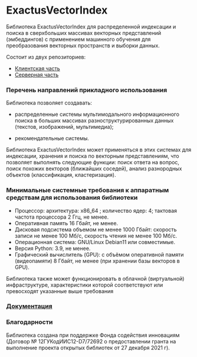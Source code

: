 # ExactusVectorIndex


Библиотека ExactusVectorIndex для распределенной индексации и поиска в сверхбольших массивах векторных представлений (эмбеддингов) с применением машинного обучения для преобразования векторных пространств и выборки данных.  


Состоит из двух репозиториев:
* [Клиентская часть](https://gitlab.com/vecindexer/vecindexerclient)
* [Серверная часть](https://gitlab.com/vecindexer/vecindexercpp)

### Перечень направлений прикладного использования


Библиотека позволяет создавать:

* распределенные системы мультимодального информационного поиска в больших массивах разноструктурированных данных (текстов, изображений, мультимедиа);

* рекомендательные системы.


Библиотека ExactusVectorIndex может применяться в этих системах для индексации, хранения и поиска по векторным представлениям, что позволяет выполнять следующие функции: поиск ответа на вопрос, поиск похожих векторов (ближайших соседей), анализ разнородных объектов (классификация, кластеризация). 

### Минимальные системные требования к аппаратным средствам для использования библиотеки

*	Процессор: архитектура: x86_64 ; количество ядер: 4; тактовая частота процессора 2 Ггц, не менее. 
*	Оперативная память 16 Гбайт, не менее. 
*	Дисковая подсистема объемом не менее 1000 Гбайт: скорость записи не менее 100 Мб/с, скорость чтения не менее 100 Мб/с. 
*	Операционная система: GNU/Linux Debian11 или совместимые. 
*	Версия Python: 3.9, не менее. 
*	Графический вычислитель (GPU): с объёмом оперативной памяти (видеопамяти) 8 Гбайт, не менее (при хранении базы векторов в GPU).


Библиотека также может функционировать в облачной (виртуальной) инфраструктуре, характеристики которой соответствуют или превосходят указанные выше требования


### [Документация](https://exactusvectorindex.readthedocs.io/)


### Благодарности

Библиотека создана при поддержке Фонда содействия инновациям (Договор № 12ГУКодИИС12-D7/72692 о предоставлении гранта на выполнение проекта открытых библиотек от 27 декабря 2021 г).   
